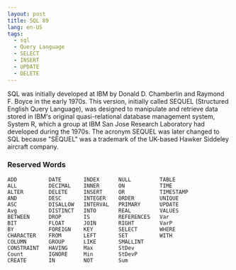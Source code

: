 ```yaml
---
layout: post
title: SQL 89
lang: en-US
tags:
  - sql
  - Query Language
  - SELECT
  - INSERT
  - UPDATE
  - DELETE
---
```


SQL was initially developed at IBM by Donald D. Chamberlin and Raymond F. Boyce in the early 1970s. This version, initially called SEQUEL (Structured English Query Language), was designed to manipulate and retrieve data stored in IBM's original quasi-relational database management system, System R, which a group at IBM San Jose Research Laboratory had developed during the 1970s. The acronym SEQUEL was later changed to SQL because "SEQUEL" was a trademark of the UK-based Hawker Siddeley aircraft company.

<!--more-->

### Reserved Words


```
ADD          DATE       INDEX      NULL         TABLE
ALL          DECIMAL    INNER      ON           TIME
ALTER        DELETE     INSERT     OR           TIMESTAMP
AND          DESC       INTEGER    ORDER        UNIQUE
ASC          DISALLOW   INTERVAL   PRIMARY      UPDATE
Avg          DISTINCT   INTO       REAL         VALUES
BETWEEN      DROP       IS         REFERENCES   Var
BIT          FLOAT      JOIN       RIGHT        VarP
BY           FOREIGN    KEY        SELECT       WHERE
CHARACTER    FROM       LEFT       SET          WITH
COLUMN       GROUP      LIKE       SMALLINT
CONSTRAINT   HAVING     Max        StDev
Count        IGNORE     Min        StDevP
CREATE       IN         NOT        Sum
```

